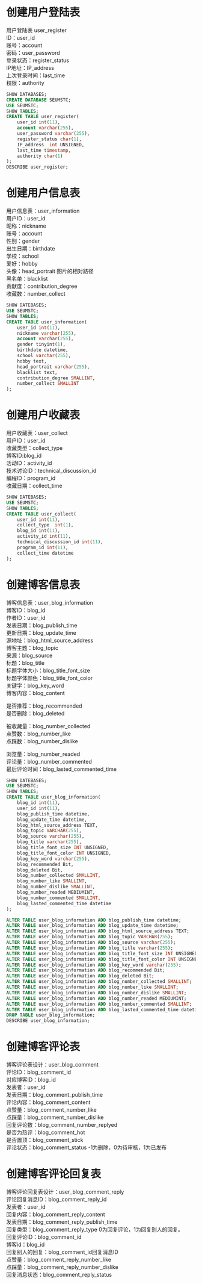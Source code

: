 # 创建用户登陆表
用户登陆表 user_register  
ID：user_id  
账号：account  
密码：user_password  
登录状态：register_status  
IP地址：IP_address  
上次登录时间：last_time  
权限：authority  

```sql
SHOW DATABASES;
CREATE DATABASE SEUMSTC;
USE SEUMSTC;
SHOW TABLES;
CREATE TABLE user_register(
    user_id int(11),
    account varchar(255),
    user_password varchar(255),
    register_status char(1),
    IP_address  int UNSIGNED,
    last_time timestamp,
    authority char(1)
);
DESCRIBE user_register;
```
# 创建用户信息表
用户信息表：user_information  
用户ID：user_id  
昵称：nickname  
账号：account  
性别：gender  
出生日期：birthdate  
学校：school  
爱好：hobby  
头像：head_portrait 图片的相对路径  
黑名单：blacklist  
贡献度：contribution_degree  
收藏数：number_collect  

```sql
SHOW DATEBASES;
USE SEUMSTC;
SHOW TABLES;
CREATE TABLE user_information(
    user_id int(11),
    nickname varchar(255),
    account varchar(255),
    gender tinyint(1),
    birthdate datetime,
    school varchar(255),
    hobby text,
    head_portrait varchar(255),
    blacklist text,
    contribution_degree SMALLINT,
    number_collect SMALLINT
);
```

# 创建用户收藏表
用户收藏表：user_collect  
用户ID：user_id  
收藏类型：collect_type  
博客ID:blog_id  
活动ID：activity_id  
技术讨论ID：technical_discussion_id  
编程ID：program_id  
收藏日期：collect_time  
```sql
SHOW DATEBASES;
USE SEUMSTC;
SHOW TABLES;
CREATE TABLE user_collect(
    user_id int(11),
    collect_type  int(1),
    blog_id int(11),
    activity_id int(11),
    technical_discussion_id int(11),
    program_id int(11),
    collect_time datetime
);

```

# 创建博客信息表
博客信息表：user_blog_information  
博客ID：blog_id  
作者ID：user_id  
发表日期：blog_publish_time  
更新日期：blog_update_time  
源地址：blog_html_source_address  
博客主题：blog_topic  
来源：blog_source  
标题：blog_title  
标题字体大小：blog_title_font_size  
标题字体颜色：blog_title_font_color  
关键字：blog_key_word  
博客内容：blog_content  

是否推荐：blog_recommended  
是否删除：blog_deleted  

被收藏量：blog_number_collected  
点赞数：blog_number_like  
点踩数：blog_number_dislike  

浏览量：blog_number_readed  
评论量：blog_number_commented  
最后评论时间：blog_lasted_commented_time  
```sql
SHOW DATEBASES;
USE SEUMSTC;
SHOW TABLES;
CREATE TABLE user_blog_information(
    blog_id int(11),
    user_id int(11),   
    blog_publish_time datetime,
    blog_update_time datetime,
    blog_html_source_address TEXT,
    blog_topic VARCHAR(255),
    blog_source varchar(255),
    blog_title varchar(255),
    blog_title_font_size INT UNSIGNED,
    blog_title_font_color INT UNSIGNED,
    blog_key_word varchar(255),
    blog_recommended Bit,
    blog_deleted Bit,
    blog_number_collected SMALLINT,
    blog_number_like SMALLINT,
    blog_number_dislike SMALLINT,
    blog_number_readed MEDIUMINT,
    blog_number_commented SMALLINT,
    blog_lasted_commented_time datetime
);

ALTER TABLE user_blog_information ADD blog_publish_time datetime;
ALTER TABLE user_blog_information ADD blog_update_time datetime;
ALTER TABLE user_blog_information ADD blog_html_source_address TEXT;
ALTER TABLE user_blog_information ADD blog_topic VARCHAR(255);
ALTER TABLE user_blog_information ADD blog_source varchar(255);
ALTER TABLE user_blog_information ADD blog_title varchar(255);
ALTER TABLE user_blog_information ADD blog_title_font_size INT UNSIGNED;
ALTER TABLE user_blog_information ADD blog_title_font_color INT UNSIGNED;
ALTER TABLE user_blog_information ADD blog_key_word varchar(255);
ALTER TABLE user_blog_information ADD blog_recommended Bit;
ALTER TABLE user_blog_information ADD blog_deleted Bit;
ALTER TABLE user_blog_information ADD blog_number_collected SMALLINT;
ALTER TABLE user_blog_information ADD blog_number_like SMALLINT;
ALTER TABLE user_blog_information ADD blog_number_dislike SMALLINT;
ALTER TABLE user_blog_information ADD blog_number_readed MEDIUMINT;
ALTER TABLE user_blog_information ADD blog_number_commented SMALLINT;
ALTER TABLE user_blog_information ADD blog_lasted_commented_time datetime;
DROP TABLE user_blog_information;
DESCRIBE user_blog_information;
```

# 创建博客评论表
博客评论表设计：user_blog_comment  
评论ID：blog_comment_id  
对应博客ID：blog_id  
发表者：user_id  
发表日期：blog_comment_publish_time  
评论内容：blog_comment_content  
点赞量：blog_comment_number_like  
点踩量：blog_comment_number_dislike  
回复评论数：blog_comment_number_replyed  
是否为热评：blog_comment_hot  
是否置顶：blog_comment_stick  
评论状态：blog_comment_status -1为删除，0为待审核，1为已发布  
# 创建博客评论回复表
博客评论回复表设计：user_blog_comment_reply  
评论回复消息ID：blog_comment_reply_id  
发表者：user_id  
回复内容：blog_comment_reply_content  
发表日期：blog_comment_reply_publish_time  
回复类型：blog_comment_reply_type 0为回复评论，1为回复别人的回复。  
回复评论ID：blog_comment_id  
博客id：blog_id  
回复别人的回复：blog_comment_id回复消息ID   
点赞量：blog_comment_reply_number_like  
点踩量：blog_comment_reply_number_dislike  
回复消息状态：blog_comment_reply_status  
